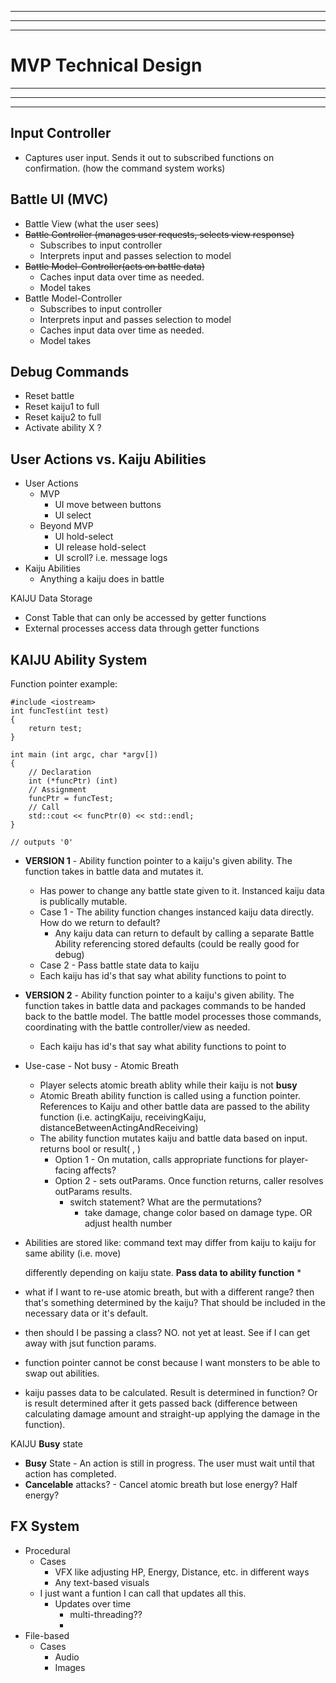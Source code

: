 
---
---
---
# MVP Technical Design
---
---
---

## Input Controller
- Captures user input. Sends it out to subscribed functions on confirmation. (how the command system works)

## Battle UI (MVC)
- Battle View (what the user sees)
- ~~Battle Controller (manages user requests, selects view response)~~
    * Subscribes to input controller
    * Interprets input and passes selection to model
- ~~Battle Model-Controller(acts on battle data)~~
    * Caches input data over time as needed.
    * Model takes 
- Battle Model-Controller
    * Subscribes to input controller
    * Interprets input and passes selection to model
    * Caches input data over time as needed.
    * Model takes 

## Debug Commands
- Reset battle
- Reset kaiju1 to full
- Reset kaiju2 to full
- Activate ability X ?

## User Actions vs. Kaiju Abilities
- User Actions 
    * MVP
        + UI move between buttons
        + UI select
    * Beyond MVP
        + UI hold-select
        + UI release hold-select
        + UI scroll? i.e. message logs
- Kaiju Abilities
    * Anything a kaiju does in battle

KAIJU Data Storage
- Const Table that can only be accessed by getter functions
- External processes access data through getter functions

## KAIJU Ability System

Function pointer example:

    #include <iostream>
    int funcTest(int test)
    {
        return test;
    }
    
    int main (int argc, char *argv[])
    {
        // Declaration
        int (*funcPtr) (int)
        // Assignment
        funcPtr = funcTest;
        // Call
        std::cout << funcPtr(0) << std::endl;
    }
    
    // outputs '0'


- **VERSION 1** - Ability function pointer to a kaiju's given ability. The function takes in battle data and mutates it.
    * Has power to change any battle state given to it. Instanced kaiju data is publically mutable. 
    * Case 1 - The ability function changes instanced kaiju data directly. How do we return to default? 
        + Any kaiju data can return to default by calling a separate Battle Ability referencing stored defaults (could be really good for debug)
    * Case 2 - Pass battle state data to kaiju 
    * Each kaiju has id's that say what ability functions to point to
- **VERSION 2** - Ability function pointer to a kaiju's given ability. The function takes in battle data and packages commands to be handed back to the battle model. The battle model processes those commands, coordinating with the battle controller/view as needed.
    * Each kaiju has id's that say what ability functions to point to
- Use-case - Not busy - Atomic Breath
    * Player selects atomic breath ablity while their kaiju is not **busy**
    * Atomic Breath ability function is called using a function pointer. References to Kaiju and other battle data are passed to the ability function (i.e. actingKaiju, receivingKaiju, distanceBetweenActingAndReceiving)
    * The ability function mutates kaiju and battle data based on input. returns bool or result( , )
        + Option 1 - On mutation, calls appropriate functions for player-facing affects?
        + Option 2 - sets outParams. Once function returns, caller resolves outParams results. 
            - switch statement? What are the permutations? 
                * take damage, change color based on damage type. OR adjust health number
                
- Abilities are stored like: command text may differ from kaiju to kaiju for same ability (i.e. move)

    differently depending on kaiju state. **Pass data to ability function**
    *

- what if I want to re-use atomic breath, but with a different range? then that's something determined by the kaiju? That should be included in the necessary data or it's default.
- then should I be passing a class? NO. not yet at least. See 
if I can get away with jsut function params. 
- function pointer cannot be const because I want monsters to be able to swap out abilities.
- kaiju passes data to be calculated. Result is determined in function? Or is result determined
    after it gets passed back (difference between calculating damage amount and straight-up applying the damage in the function). 

KAIJU **Busy** state
- **Busy** State - An action is still in progress. The user must wait until that action has completed.
- **Cancelable** attacks? - Cancel atomic breath but lose energy? Half energy?

## FX System
- Procedural
    * Cases
        + VFX like adjusting HP, Energy, Distance, etc. in different ways
        + Any text-based visuals
    * I just want a funtion I can call that updates all this. 
        + Updates over time 
            - multi-threading??
            - 
- File-based
    * Cases
        + Audio
        + Images

